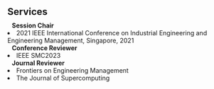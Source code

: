 <h1 id="services"></h1>

<h2 style="margin: 60px 0px 10px;">Services</h2>

<h4 style="margin:0 10px 0;">Session Chair</h4>

<li>
  2021 IEEE International Conference on Industrial Engineering and Engineering Management, Singapore, 2021
</li>

<h4 style="margin:0 10px 0;">Conference Reviewer</h4>
<li>
  IEEE SMC2023
</li>

<h4 style="margin:0 10px 0;">Journal Reviewer</h4>
<li>
  Frontiers on Engineering Management
</li>
<li>
  The Journal of Supercomputing
</li>
